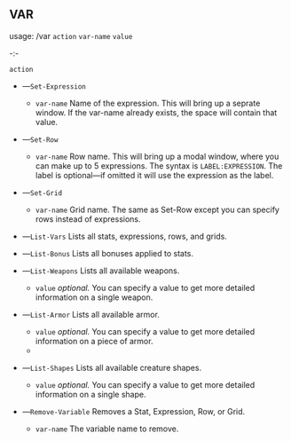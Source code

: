 ## **VAR**

usage: /var `action` `var-name` `value`

-:-

`action`

 - —`Set-Expression` 
   - `var-name` Name of the expression. This will bring up a seprate window. If the var-name already exists, the space will contain that value.

 - —`Set-Row` 
   - `var-name` Row name. This will bring up a modal window, where you can make up to 5 expressions. The syntax is `LABEL:EXPRESSION`. The label is optional—if omitted it will use the expression as the label.

 - —`Set-Grid`
   - `var-name` Grid name. The same as Set-Row except you can specify rows instead of expressions.

 - —`List-Vars` Lists all stats, expressions, rows, and grids.

 - —`List-Bonus` Lists all bonuses applied to stats.

 - —`List-Weapons` Lists all available weapons.
   - `value` *optional.* You can specify a value to get more detailed information on a single weapon.

 - —`List-Armor` Lists all available armor.
   - `value` *optional.* You can specify a value to get more detailed information on a piece of armor.
   - 
 
 - —`List-Shapes` Lists all available creature shapes.
   - `value` *optional.* You can specify a value to get more detailed information on a single shape.

 - —`Remove-Variable` Removes a Stat, Expression, Row, or Grid. 
   - `var-name` The variable name to remove.

